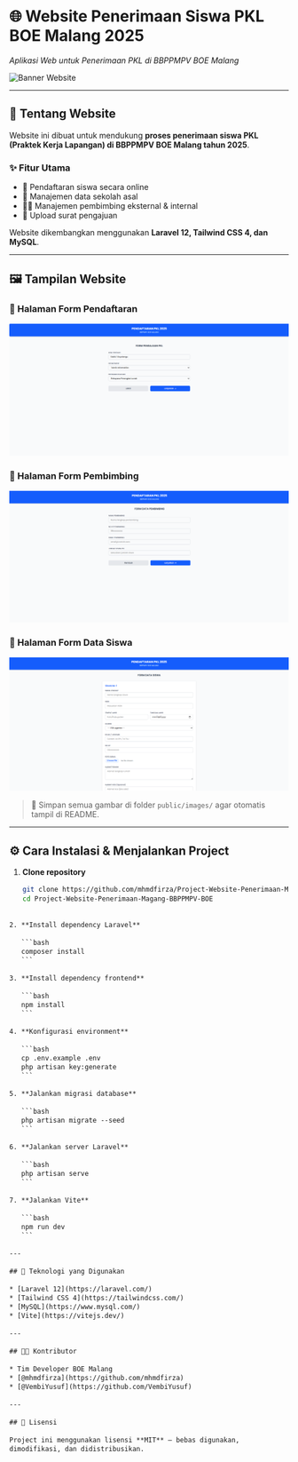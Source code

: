 
# 🌐 Website Penerimaan Siswa PKL BOE Malang 2025
*Aplikasi Web untuk Penerimaan PKL di BBPPMPV BOE Malang*

![Banner Website](public/images/screenshot-banner.png)

---

## 📝 Tentang Website
Website ini dibuat untuk mendukung **proses penerimaan siswa PKL (Praktek Kerja Lapangan) di BBPPMPV BOE Malang tahun 2025**.  

### ✨ Fitur Utama
- 📝 Pendaftaran siswa secara online  
- 🏫 Manajemen data sekolah asal  
- 👨‍🏫 Manajemen pembimbing eksternal & internal  
- 📂 Upload surat pengajuan  

Website dikembangkan menggunakan **Laravel 12, Tailwind CSS 4, dan MySQL**.

---

## 🖼️ Tampilan Website

### 🔹 Halaman Form Pendaftaran
![Form Pendaftaran](assets/images/form-pendaftaran.png)

### 🔹 Halaman Form Pembimbing
![Dashboard Admin](assets/images/form-pembimbing.png)

### 🔹 Halaman Form Data Siswa
![Detail Pengajuan](assets/images/form-datasiswa.png)

> 📌 Simpan semua gambar di folder `public/images/` agar otomatis tampil di README.

---

## ⚙️ Cara Instalasi & Menjalankan Project

1. **Clone repository**
   ```bash
   git clone https://github.com/mhmdfirza/Project-Website-Penerimaan-Magang-BBPPMPV-BOE.git
   cd Project-Website-Penerimaan-Magang-BBPPMPV-BOE
````

2. **Install dependency Laravel**

   ```bash
   composer install
   ```

3. **Install dependency frontend**

   ```bash
   npm install
   ```

4. **Konfigurasi environment**

   ```bash
   cp .env.example .env
   php artisan key:generate
   ```

5. **Jalankan migrasi database**

   ```bash
   php artisan migrate --seed
   ```

6. **Jalankan server Laravel**

   ```bash
   php artisan serve
   ```

7. **Jalankan Vite**

   ```bash
   npm run dev
   ```

---

## 📌 Teknologi yang Digunakan

* [Laravel 12](https://laravel.com/)
* [Tailwind CSS 4](https://tailwindcss.com/)
* [MySQL](https://www.mysql.com/)
* [Vite](https://vitejs.dev/)

---

## 👨‍💻 Kontributor

* Tim Developer BOE Malang
* [@mhmdfirza](https://github.com/mhmdfirza)
* [@VembiYusuf](https://github.com/VembiYusuf)

---

## 📜 Lisensi

Project ini menggunakan lisensi **MIT** – bebas digunakan, dimodifikasi, dan didistribusikan.

